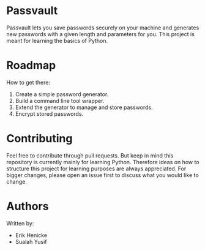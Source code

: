 # Passvault 
Passvault lets you save passwords securely on your machine and generates new passwords with a given length and parameters for you.
This project is meant for learning the basics of Python.

# Roadmap
How to get there:
1. Create a simple password generator.
2. Build a command line tool wrapper.
3. Extend the generator to manage and store passwords.
4. Encrypt stored passwords.

# Contributing
Feel free to contribute through pull requests. But keep in mind this repository is currently mainly for learning Python. Therefore ideas on how to structure this project for learning purposes are always appreciated. For bigger changes, please open an issue first to discuss what you would like to change.

# Authors 
Written by:
- Erik Henicke 
- Sualah Yusif
